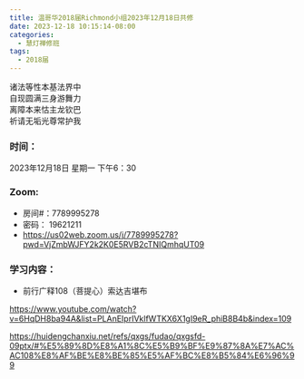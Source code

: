 ```yaml
---
title: 温哥华2018届Richmond小组2023年12月18日共修
date: 2023-12-18 10:15:14-08:00
categories:
  - 慧灯禅修班
tags:
  - 2018届
---
```

诸法等性本基法界中\
自现圆满三身游舞力\
离障本来怙主龙钦巴\
祈请无垢光尊常护我

### 时间：

2023年12月18日 星期一 下午6：30

### Zoom:

* 房间#：7789995278
* 密码： 19621211
* <https://us02web.zoom.us/j/7789995278?pwd=VjZmbWJFY2k2K0E5RVB2cTNIQmhqUT09>

### 学习内容：

* 前行广释108（菩提心）索达吉堪布

<https://www.youtube.com/watch?v=6HqDH8ba94A&list=PLAnEIprIVklfWTKX6X1gI9eR_phiB8B4b&index=109>

<https://huidengchanxiu.net/refs/qxgs/fudao/qxgsfd-09ptx/#%E5%89%8D%E8%A1%8C%E5%B9%BF%E9%87%8A%E7%AC%AC108%E8%AF%BE%E8%BE%85%E5%AF%BC%E8%B5%84%E6%96%99>